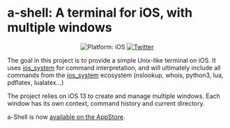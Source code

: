 # a-shell: A terminal for iOS, with multiple windows

<p align="center">
<img src="https://img.shields.io/badge/Platform-iOS%2013.0+-lightgrey.svg" alt="Platform: iOS">
<a href="https://twitter.com/a_Shell_iOS"><img src="https://img.shields.io/badge/Twitter-@a_Shell_iOS-blue.svg?style=flat" alt="Twitter"/></a>
</p>


The goal in this project is to provide a simple Unix-like terminal on iOS. It uses [ios_system](https://github.com/holzschu/ios_system/) for command interpretation, and will ultimately include all commands from the [ios_system](https://github.com/holzschu/ios_system/) ecosystem (nslookup, whois, python3, lua, pdflatex, lualatex...) 

The project relies on iOS 13 to create and manage multiple windows. Each window has its own context, command history and current directory. 

a-Shell is now <a href="https://holzschu.github.io/a-Shell_iOS/">available on the AppStore</a>.

